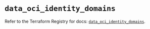 # `data_oci_identity_domains`

Refer to the Terraform Registry for docs: [`data_oci_identity_domains`](https://registry.terraform.io/providers/oracle/oci/7.19.0/docs/data-sources/identity_domains).
